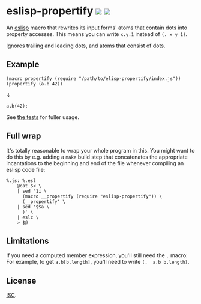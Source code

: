 # eslisp-propertify [![](https://img.shields.io/travis/anko/eslisp-propertify.svg?style=flat-square)][1] [![](https://img.shields.io/badge/eslisp_chat-gitter_%E2%86%92-blue.svg?style=flat-square)][2]

An [eslisp][3] macro that rewrites its input forms' atoms that contain dots
into property accesses.  This means you can write `x.y.1` instead of `(. x y
1)`.

Ignores trailing and leading dots, and atoms that consist of dots.

## Example

    (macro propertify (require "/path/to/elisp-propertify/index.js"))
    (propertify (a.b 42))

↓

    a.b(42);

See [the tests][4] for fuller usage.

## Full wrap

It's totally reasonable to wrap your whole program in this.  You might want to
do this by e.g. adding a `make` build step that concatenates the appropriate
incantations to the beginning and end of the file whenever compiling an eslisp
code file:

    %.js: %.esl
        @cat $< \
        | sed '1i \
          (macro __propertify (require "eslisp-propertify")) \
          (__propertify' \
        | sed '$$a \
          )' \
        | eslc \
        > $@

## Limitations

If you need a computed member expression, you'll still need the `.` macro: For
example, to get `a.b[b.length]`, you'll need to write `(.  a.b b.length)`.

## License

[ISC][5].

[1]: https://travis-ci.org/anko/eslisp-propertify
[2]: https://gitter.im/anko/eslisp
[3]: https://www.npmjs.com/package/eslisp
[4]: test.esl
[5]: http://opensource.org/licenses/ISC
